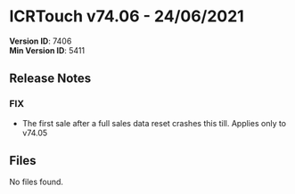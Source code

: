 # ICRTouch v74.06 - 24/06/2021

__Version ID__: 7406
<br>__Min Version ID__: 5411

## Release Notes
### FIX
- The first sale after a full sales data reset crashes this till. Applies only to v74.05

## Files
No files found.

